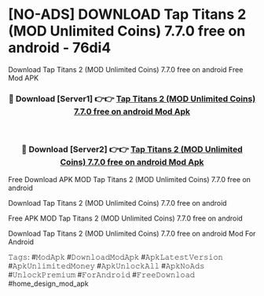 # [NO-ADS] DOWNLOAD Tap Titans 2 (MOD Unlimited Coins) 7.7.0 free on android - 76di4
Download Tap Titans 2 (MOD Unlimited Coins) 7.7.0 free on android Free Mod APK

<div align="center">
<h3>🔴 Download [Server1] 👉👉 <a href="https://apk-comot.site?title=Tap_Titans_2_(MOD_Unlimited_Coins)_7.7.0_free_on_android">Tap Titans 2 (MOD Unlimited Coins) 7.7.0 free on android Mod Apk</a></h3><br>

<h3>🔴 Download [Server2] 👉👉 <a href="https://apk-comot.site?title=Tap_Titans_2_(MOD_Unlimited_Coins)_7.7.0_free_on_android">Tap Titans 2 (MOD Unlimited Coins) 7.7.0 free on android Mod Apk</a></h3>
</div>


Free Download APK MOD Tap Titans 2 (MOD Unlimited Coins) 7.7.0 free on android

Download Tap Titans 2 (MOD Unlimited Coins) 7.7.0 free on android 

Free APK MOD Tap Titans 2 (MOD Unlimited Coins) 7.7.0 free on android 

Download Tap Titans 2 (MOD Unlimited Coins) 7.7.0 free on android Mod For Android

𝚃𝚊𝚐𝚜: #𝙼𝚘𝚍𝙰𝚙𝚔 #𝙳𝚘𝚠𝚗𝚕𝚘𝚊𝚍𝙼𝚘𝚍𝙰𝚙𝚔 #𝙰𝚙𝚔𝙻𝚊𝚝𝚎𝚜𝚝𝚅𝚎𝚛𝚜𝚒𝚘𝚗 #𝙰𝚙𝚔𝚄𝚗𝚕𝚒𝚖𝚒𝚝𝚎𝚍𝙼𝚘𝚗𝚎𝚢 #𝙰𝚙𝚔𝚄𝚗𝚕𝚘𝚌𝚔𝙰𝚕𝚕 #𝙰𝚙𝚔𝙽𝚘𝙰𝚍𝚜 #𝚄𝚗𝚕𝚘𝚌𝚔𝙿𝚛𝚎𝚖𝚒𝚞𝚖 #𝙵𝚘𝚛𝙰𝚗𝚍𝚛𝚘𝚒𝚍 #𝙵𝚛𝚎𝚎𝙳𝚘𝚠𝚗𝚕𝚘𝚊𝚍 #home_design_mod_apk